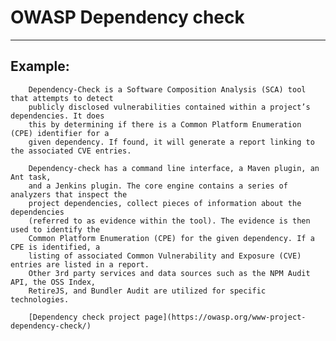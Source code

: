 # OWASP Dependency check
-------

## Example:

        Dependency-Check is a Software Composition Analysis (SCA) tool that attempts to detect 
        publicly disclosed vulnerabilities contained within a project’s dependencies. It does 
        this by determining if there is a Common Platform Enumeration (CPE) identifier for a 
        given dependency. If found, it will generate a report linking to the associated CVE entries.

        Dependency-check has a command line interface, a Maven plugin, an Ant task, 
        and a Jenkins plugin. The core engine contains a series of analyzers that inspect the 
        project dependencies, collect pieces of information about the dependencies 
        (referred to as evidence within the tool). The evidence is then used to identify the 
        Common Platform Enumeration (CPE) for the given dependency. If a CPE is identified, a 
        listing of associated Common Vulnerability and Exposure (CVE) entries are listed in a report. 
        Other 3rd party services and data sources such as the NPM Audit API, the OSS Index, 
        RetireJS, and Bundler Audit are utilized for specific technologies.

        [Dependency check project page](https://owasp.org/www-project-dependency-check/)
